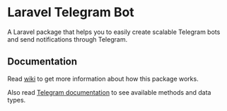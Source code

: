 # Laravel Telegram Bot
A Laravel package that helps you to easily create scalable Telegram bots and send notifications through Telegram.

## Documentation
Read [wiki](https://github.com/MohammadZarifiyan/Laravel-Telegram-Bot/wiki) to get more information about how this package works.

Also read [Telegram documentation](https://core.telegram.org/bots/api) to see available methods and data types.
